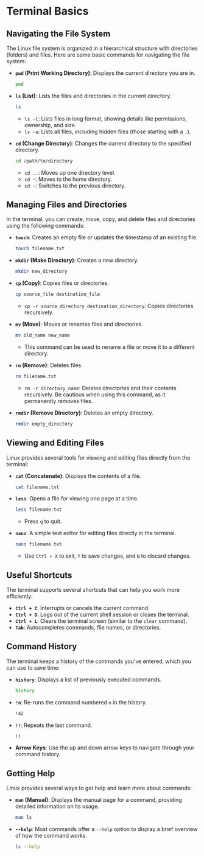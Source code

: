 # Terminal Basics

## Navigating the File System

The Linux file system is organized in a hierarchical structure with directories (folders) and files. Here are some basic commands for navigating the file system:

- **`pwd` (Print Working Directory)**: Displays the current directory you are in.
  
  ```bash
  pwd
  ```

- **`ls` (List)**: Lists the files and directories in the current directory.

  ```bash
  ls
  ```

  - `ls -l`: Lists files in long format, showing details like permissions, ownership, and size.
  - `ls -a`: Lists all files, including hidden files (those starting with a `.`).

- **`cd` (Change Directory)**: Changes the current directory to the specified directory.

  ```bash
  cd /path/to/directory
  ```

  - `cd ..`: Moves up one directory level.
  - `cd ~`: Moves to the home directory.
  - `cd -`: Switches to the previous directory.

## Managing Files and Directories

In the terminal, you can create, move, copy, and delete files and directories using the following commands:

- **`touch`**: Creates an empty file or updates the timestamp of an existing file.

  ```bash
  touch filename.txt
  ```

- **`mkdir` (Make Directory)**: Creates a new directory.

  ```bash
  mkdir new_directory
  ```

- **`cp` (Copy)**: Copies files or directories.

  ```bash
  cp source_file destination_file
  ```

  - `cp -r source_directory destination_directory`: Copies directories recursively.

- **`mv` (Move)**: Moves or renames files and directories.

  ```bash
  mv old_name new_name
  ```

  - This command can be used to rename a file or move it to a different directory.

- **`rm` (Remove)**: Deletes files.

  ```bash
  rm filename.txt
  ```

  - `rm -r directory_name`: Deletes directories and their contents recursively. Be cautious when using this command, as it permanently removes files.

- **`rmdir` (Remove Directory)**: Deletes an empty directory.

  ```bash
  rmdir empty_directory
  ```

## Viewing and Editing Files

Linux provides several tools for viewing and editing files directly from the terminal:

- **`cat` (Concatenate)**: Displays the contents of a file.

  ```bash
  cat filename.txt
  ```

- **`less`**: Opens a file for viewing one page at a time.

  ```bash
  less filename.txt
  ```

  - Press `q` to quit.

- **`nano`**: A simple text editor for editing files directly in the terminal.

  ```bash
  nano filename.txt
  ```

  - Use `Ctrl + X` to exit, `Y` to save changes, and `N` to discard changes.


## Useful Shortcuts

The terminal supports several shortcuts that can help you work more efficiently:

- **`Ctrl + C`**: Interrupts or cancels the current command.
- **`Ctrl + D`**: Logs out of the current shell session or closes the terminal.
- **`Ctrl + L`**: Clears the terminal screen (similar to the `clear` command).
- **`Tab`**: Autocompletes commands, file names, or directories.

## Command History

The terminal keeps a history of the commands you’ve entered, which you can use to save time:

- **`history`**: Displays a list of previously executed commands.

  ```bash
  history
  ```

- **`!n`**: Re-runs the command numbered `n` in the history.

  ```bash
  !42
  ```

- **`!!`**: Repeats the last command.

  ```bash
  !!
  ```

- **Arrow Keys**: Use the up and down arrow keys to navigate through your command history.

## Getting Help

Linux provides several ways to get help and learn more about commands:

- **`man` (Manual)**: Displays the manual page for a command, providing detailed information on its usage.

  ```bash
  man ls
  ```

- **`--help`**: Most commands offer a `--help` option to display a brief overview of how the command works.

  ```bash
  ls --help
  ```
